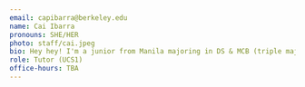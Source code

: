 ```yaml
---
email: capibarra@berkeley.edu
name: Cai Ibarra
pronouns: SHE/HER
photo: staff/cai.jpeg
bio: Hey hey! I'm a junior from Manila majoring in DS & MCB (triple major in eating ramen & taho). Excited to meet everyone!
role: Tutor (UCS1)
office-hours: TBA
---
```

